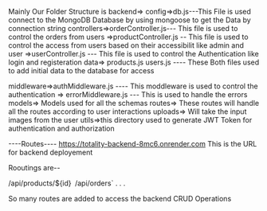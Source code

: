 Mainly Our Folder Structure is
backend=>
  config=>db.js---This File is used connect to the MongoDB Database by using mongoose to get the Data by connection string
  controllers=>orderController.js--- This file is used to control the orders from users
            =>productController.js -- This file is used to control the access from users based on their accessibilit like admin and user
            =>userController.js --- This file is used to control the Authentication like login and registeration
  data=> products.js
          users.js ---- These Both files used to add initial data to the database for access

   middleware=>authMiddleware.js ---- This moddleware is used to control the authentication
             => errorMiddleware.js --- This is used to handle the errors
  models=> Models used for all the schemas
  routes=> These routes will handle all the routes according to user interactions
  uploads=> Will take the input images from the user
  utils=>this directory used to generate JWT Token for authentication and authorization


----Routes----
https://totality-backend-8mc6.onrender.com   This is the URL for backend deployement

Rooutings are--

/api/products/${id}`
`/api/orders`
.
.
.


So many routes are added to access the backend CRUD Operations
